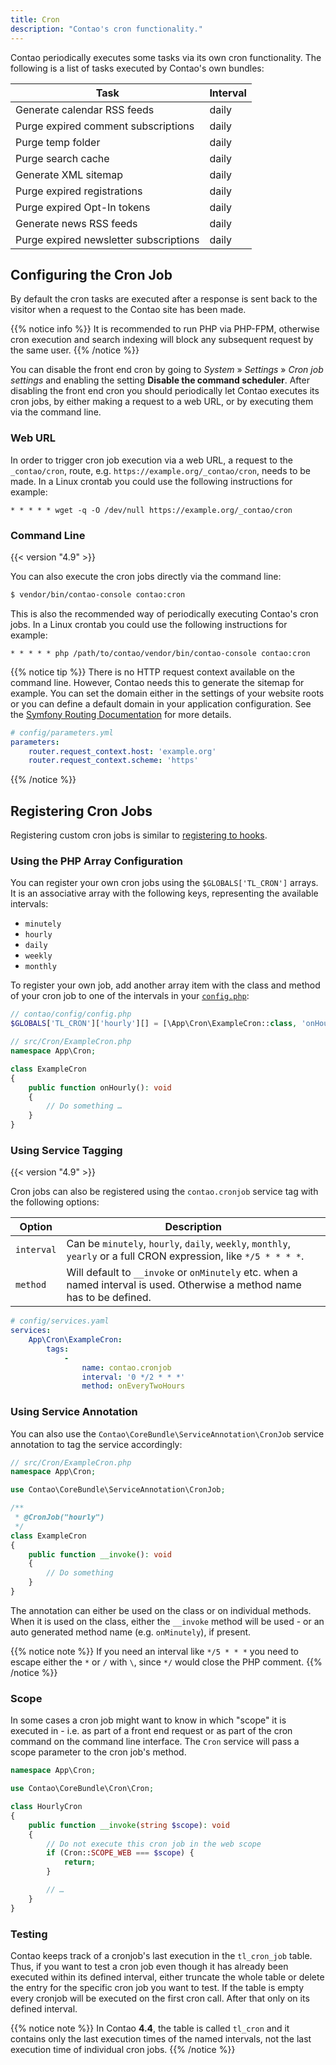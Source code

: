 ```yaml
---
title: Cron
description: "Contao's cron functionality."
---
```



Contao periodically executes some tasks via its own cron functionality. The following
is a list of tasks executed by Contao's own bundles: 

| Task                                   | Interval |
|----------------------------------------|----------|
| Generate calendar RSS feeds            | daily    |
| Purge expired comment subscriptions    | daily    |
| Purge temp folder                      | daily    |
| Purge search cache                     | daily    |
| Generate XML sitemap                   | daily    |
| Purge expired registrations            | daily    |
| Purge expired Opt-In tokens            | daily    |
| Generate news RSS feeds                | daily    |
| Purge expired newsletter subscriptions | daily    |


## Configuring the Cron Job

By default the cron tasks are executed after a response is sent back to the visitor 
when a request to the Contao site has been made.

{{% notice info %}}
It is recommended to run PHP via PHP-FPM, otherwise cron execution and search indexing
will block any subsequent request by the same user.
{{% /notice %}}

You can disable the front end cron by going to _System_ » _Settings_ » _Cron job 
settings_ and enabling the setting __Disable the command scheduler__. After disabling
the front end cron you should periodically let Contao executes its cron jobs, by
either making a request to a web URL, or by executing them via the command line.


### Web URL

In order to trigger cron job execution via a web URL, a request to the `_contao/cron`,
route, e.g. `https://example.org/_contao/cron`, needs to be made. In a Linux crontab 
you could use the following instructions for example:

```none
* * * * * wget -q -O /dev/null https://example.org/_contao/cron
```


### Command Line

{{< version "4.9" >}}

You can also execute the cron jobs directly via the command line:

```bash
$ vendor/bin/contao-console contao:cron
```

This is also the recommended way of periodically executing Contao's cron jobs. In
a Linux crontab you could use the following instructions for example:

```none
* * * * * php /path/to/contao/vendor/bin/contao-console contao:cron
```

{{% notice tip %}}
There is no HTTP request context available on the command line. However, Contao needs
this to generate the sitemap for example. You can set the domain either in the settings of
your website roots or you can define a default domain in your application configuration.
See the [Symfony Routing Documentation](https://symfony.com/doc/4.4/routing.html#generating-urls-in-commands)
for more details.

```yml
# config/parameters.yml
parameters:
    router.request_context.host: 'example.org'
    router.request_context.scheme: 'https'
```
{{% /notice %}}


## Registering Cron Jobs

Registering custom cron jobs is similar to [registering to hooks][1].


### Using the PHP Array Configuration

You can register your own cron jobs using the `$GLOBALS['TL_CRON']` arrays. It is
an associative array with the following keys, representing the available intervals:

* `minutely`
* `hourly`
* `daily`
* `weekly`
* `monthly`

To register your own job, add another array item with the class and method
of your cron job to one of the intervals in your [`config.php`][contaoConfig]:

```php
// contao/config/config.php
$GLOBALS['TL_CRON']['hourly'][] = [\App\Cron\ExampleCron::class, 'onHourly'];
```

```php
// src/Cron/ExampleCron.php
namespace App\Cron;

class ExampleCron
{
    public function onHourly(): void
    {
        // Do something …
    }
}
```


### Using Service Tagging

{{< version "4.9" >}}

Cron jobs can also be registered using the `contao.cronjob` service tag  with the following 
options:

| Option | Description |
| --- | --- |
| `interval` | Can be `minutely`, `hourly`, `daily`, `weekly`, `monthly`, `yearly` or a full CRON expression, like `*/5 * * * *`. |
| `method` | Will default to `__invoke` or `onMinutely` etc. when a named interval is used. Otherwise a method name has to be defined. |

```yml
# config/services.yaml
services:
    App\Cron\ExampleCron:
        tags:
            -
                name: contao.cronjob
                interval: '0 */2 * * *'
                method: onEveryTwoHours
```


### Using Service Annotation

You can also use the `Contao\CoreBundle\ServiceAnnotation\CronJob` service annotation
to tag the service accordingly:

```php
// src/Cron/ExampleCron.php
namespace App\Cron;

use Contao\CoreBundle\ServiceAnnotation\CronJob;

/**
 * @CronJob("hourly")
 */
class ExampleCron
{
    public function __invoke(): void
    {
        // Do something
    }
}
```

The annotation can either be used on the class or on individual methods. When it 
is used on the class, either the `__invoke` method will be used - or an auto generated 
method name (e.g. `onMinutely`), if present.

{{% notice note %}}
If you need an interval like `*/5 * * *` you need to escape either the `*` or `/` 
with `\`, since `*/` would close the PHP comment.
{{% /notice %}}


### Scope

In some cases a cron job might want to know in which "scope" it is executed in - 
i.e. as part of a front end request or as part of the cron command on the command 
line interface. The `Cron` service will pass a scope parameter to the cron job's 
method.

```php
namespace App\Cron;

use Contao\CoreBundle\Cron\Cron;

class HourlyCron
{
    public function __invoke(string $scope): void
    {
        // Do not execute this cron job in the web scope
        if (Cron::SCOPE_WEB === $scope) {
            return;
        }

        // …
    }
}
```


### Testing

Contao keeps track of a cronjob's last execution in the `tl_cron_job` table. Thus,
if you want to test a cron job even though it has already been executed within
its defined interval, either truncate the whole table or delete the entry for the
specific cron job you want to test. If the table is empty every cronjob will be 
executed on the first cron call. After that only on its defined interval.

{{% notice note %}}
In Contao **4.4**, the table is called `tl_cron` and it contains only the last execution
times of the named intervals, not the last execution time of individual cron jobs.
{{% /notice %}}


[1]: /framework/hooks/
[contaoConfig]: /getting-started/starting-development/#contao-configuration-translations
